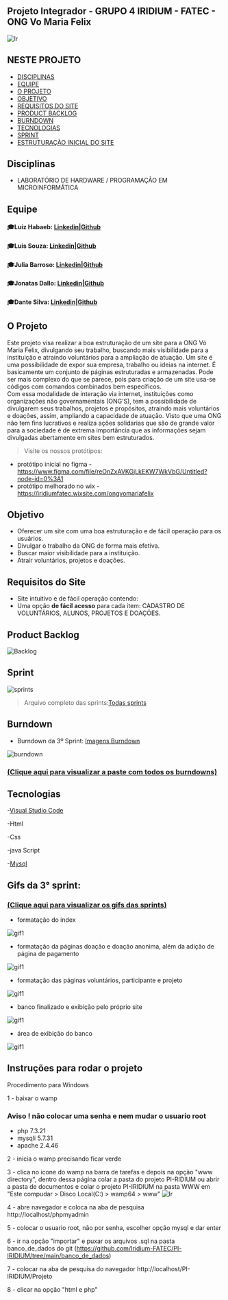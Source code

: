 ## Projeto Integrador - GRUPO 4  IRIDIUM - FATEC - ONG Vo Maria Felix
![Ir](https://user-images.githubusercontent.com/80074680/111557949-80ad7080-876c-11eb-87be-42944f5a3d22.png)
## NESTE PROJETO
- [DISCIPLINAS](#Disciplinas)
- [EQUIPE](#Equipe)
- [O PROJETO](#O-Projeto)
- [OBJETIVO](#Objetivo)
- [REQUISITOS DO SITE](#Requisitos-do-Site)
- [PRODUCT BACKLOG](#Product-Backlog)
- [BURNDOWN](#Burndown)
- [TECNOLOGIAS](#Tecnologias)
- [SPRINT](#Sprint)
- [ESTRUTURAÇÃO INICIAL DO SITE](#Estruturação-Inicial-do-Site)


## Disciplinas
- LABORATÓRIO DE HARDWARE / PROGRAMAÇÃO EM MICROINFORMÁTICA

## Equipe
#### :mortar_board:Luiz Habaeb:   [Linkedin]( https://www.linkedin.com/in/luiz-habaeb-64a250113/)|[Github](https://github.com/luizhabaeb)

#### :mortar_board:Luis Souza:    [Linkedin](https://www.linkedin.com/in/lu%C3%ADs-souza)|[Github](https://www.linkedin.com/in/lu%C3%ADs-souza)

#### :mortar_board:Julia Barroso: [Linkedin](https://www.linkedin.com/in/j%C3%BAlia-maria-santos-850739188/)|[Github](https://github.com/jumajubs)

#### :mortar_board:Jonatas Dallo: [Linkedin](https://www.linkedin.com/in/jonatas-dall%C3%B3-147638206/)|[Github](https://github.com/Jonatas-Dallo)

#### :mortar_board:Dante Silva:   [Linkedin](https://www.linkedin.com/in/dante-silva-0a2a09a8/)|[Github](https://github.com/dantesjc)



## O Projeto
Este projeto visa realizar a boa estruturação de um site para a ONG Vó Maria Felix, divulgando seu trabalho, buscando mais visibilidade para a instituição e atraindo voluntários para a ampliação de atuação. 
Um site é uma possibilidade de expor sua empresa, trabalho ou ideias na internet. É basicamente um conjunto de páginas estruturadas e armazenadas. Pode ser mais complexo do que se parece, pois para criação de um site usa-se códigos com comandos combinados bem específicos.  
Com essa modalidade de interação via internet, instituições como organizações não governamentais (ONG’S), tem a possibilidade de divulgarem seus trabalhos, projetos e propósitos, atraindo mais voluntários e doações, assim, ampliando a capacidade de atuação. 
Visto que uma ONG não tem fins lucrativos e realiza ações solidarias que são de grande valor para a sociedade é de extrema importância que as informações sejam divulgadas abertamente em sites bem estruturados. 
> Visite os nossos protótipos: 
- protótipo inicial no figma - https://www.figma.com/file/reOnZxAVKGjLkEKW7WkVbG/Untitled?node-id=0%3A1 
- protótipo melhorado no wix - https://iridiumfatec.wixsite.com/ongvomariafelix

## Objetivo
- Oferecer um site com uma boa estruturação e de fácil operação para os usuários.
- Divulgar o trabalho da ONG de forma mais efetiva.
- Buscar maior visibilidade para a instituição.
- Atrair voluntários, projetos e doações.

## Requisitos do Site
- Site intuitivo e de fácil operação contendo:
- Uma opção **de fácil acesso** para cada item: CADASTRO DE VOLUNTÁRIOS, ALUNOS, PROJETOS E DOAÇÕES.

## Product Backlog

![Backlog](https://github.com/Iridium-FATEC/PI-IRIDIUM/blob/main/Documentos/backlog%203%20atualizada.jpg)

## Sprint
![sprints](https://github.com/Iridium-FATEC/PI-IRIDIUM/blob/main/Documentos/sprints%20%203%20atualizadas.jpg)

> Arquivo completo das sprints:[Todas sprints](https://github.com/Iridium-FATEC/PI-IRIDIUM/tree/main/Evolu%C3%A7%C3%A3o%20das%20Sprints%20-%20Backlogs%20Anteriores)


## Burndown
- Burndown da 3º Sprint: [Imagens Burndown](https://github.com/Iridium-FATEC/PI-IRIDIUM/tree/main/Documentos/Burndown/Burndown%203%20sprint)

![burndown](https://github.com/Iridium-FATEC/PI-IRIDIUM/blob/main/Documentos/Burndown/Burndown%203%20sprint/grafico3.jpg)

### [(Clique aqui para visualizar a paste com todos os burndowns)](https://github.com/Iridium-FATEC/PI-IRIDIUM/tree/main/Documentos/Burndown)

## Tecnologias
-[Visual Studio Code](https://code.visualstudio.com/download)

-Html

-Css

-java Script

-[Mysql](https://www.mysql.com/)


## Gifs da 3° sprint: 

### [(Clique aqui para visualizar os gifs das sprints)](https://github.com/Iridium-FATEC/PI-IRIDIUM/tree/main/Projeto/P%C3%A1ginas_gifs)

- formatação do index 


![gif1](https://github.com/Iridium-FATEC/PI-IRIDIUM/blob/main/Projeto/P%C3%A1ginas_gifs/GIF-index.gif)


- formatação da páginas doação e doação anonima, além da adição de página de pagamento


![gif1](https://github.com/Iridium-FATEC/PI-IRIDIUM/blob/main/Projeto/P%C3%A1ginas_gifs/doacao%20e%20anonima.gif)


- formatação das páginas voluntários, participante e projeto


![gif1](https://github.com/Iridium-FATEC/PI-IRIDIUM/blob/main/Projeto/P%C3%A1ginas_gifs/formata%C3%A7%C3%A3o-3-paginas.gif)


- banco finalizado e exibição pelo próprio site


![gif1](https://github.com/Iridium-FATEC/PI-IRIDIUM/blob/main/Projeto/P%C3%A1ginas_gifs/exibir-banco.gif)


- área de exibição do banco


![gif1](https://github.com/Iridium-FATEC/PI-IRIDIUM/blob/main/Projeto/P%C3%A1ginas_gifs/admin.gif)


## Instruções para rodar o projeto

Procedimento para Windows

1 - baixar o wamp 

### Aviso ! não colocar uma senha e nem mudar o usuario root
- php 7.3.21
- mysqli 5.7.31
- apache 2.4.46

2 - inicia o wamp precisando ficar verde

3 - clica no icone do wamp na barra de tarefas e depois na opção "www directory", dentro dessa página colar a pasta do projeto PI-RIDIUM ou abrir a pasta de documentos e colar o projeto PI-IRIDIUM na pasta WWW em "Este compudar > Disco Local(C:) > wamp64 > www"
![Ir](https://github.com/Iridium-FATEC/PI-IRIDIUM/blob/main/Projeto/P%C3%A1ginas_gifs/explica%C3%A7%C3%A3o-www.png)


4 - abre navegador e coloca na aba de pesquisa http://localhost/phpmyadmin

5 - colocar o usuario root, não por senha, escolher opção mysql e dar enter

6 - ir na opção "importar" e puxar os arquivos .sql na pasta banco_de_dados do git
(https://github.com/Iridium-FATEC/PI-IRIDIUM/tree/main/banco_de_dados)

7 - colocar na aba de pesquisa do navegador http://localhost/PI-IRIDIUM/Projeto

8 - clicar na opção "html e php"

